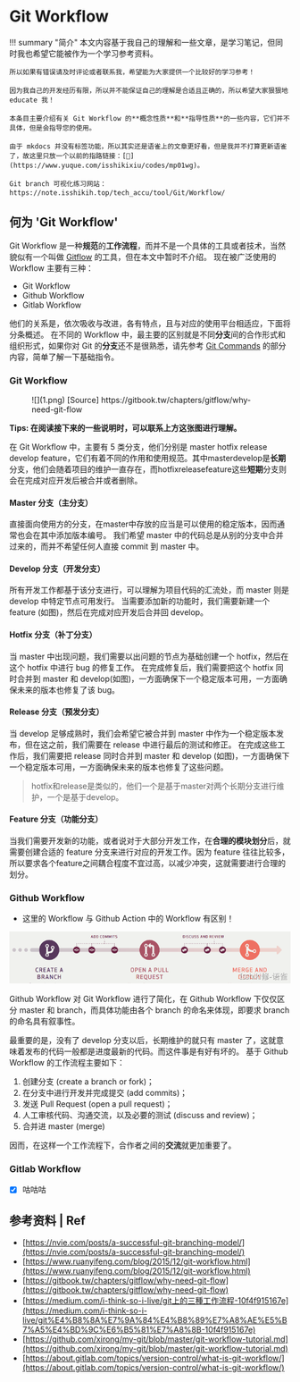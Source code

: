 # Git Workflow

!!! summary "简介"
    本文内容基于我自己的理解和一些文章，是学习笔记，但同时我也希望它能被作为一个学习参考资料。

    所以如果有错误请及时评论或者联系我，希望能为大家提供一个比较好的学习参考！
    
    因为我自己的开发经历有限，所以并不能保证自己的理解是合适且正确的，所以希望大家狠狠地 educate 我！
    
    本条目主要介绍有关 Git Workflow 的**概念性质**和**指导性质**的一些内容，它们并不具体，但是会指导您的使用。

    由于 mkdocs 并没有标签功能，所以其实还是语雀上的文章更好看，但是我并不打算更新语雀了，故这里只放一个以前的指路链接：[🔗](https://www.yuque.com/isshikixiu/codes/mp01wg)。

    Git branch 可视化练习网站：https://note.isshikih.top/tech_accu/tool/Git/Workflow/

## 何为 'Git Workflow'

Git Workflow 是一种**规范**的**工作流程**，而并不是一个具体的工具或者技术，当然貌似有一个叫做 [Gitflow](https://www.atlassian.com/git/tutorials/comparing-workflows/gitflow-workflow) 的工具，但在本文中暂时不介绍。
现在被广泛使用的 Workflow 主要有三种：

- Git Workflow
- Github Workflow
- Gitlab Workflow

他们的关系是，依次吸收与改进，各有特点，且与对应的使用平台相适应，下面将分条概述。
在不同的 Workflow 中，最主要的区别就是不同**分支**间的合作形式和组织形式，如果你对 Git 的**分支**还不是很熟悉，请先参考 [Git Commands](../Commands/index.md) 的部分内容，简单了解一下基础指令。

### Git Workflow

<figure markdown>
![](1.png)
[Source] https://gitbook.tw/chapters/gitflow/why-need-git-flow
</figure>

**Tips: 在阅读接下来的一些说明时，可以联系上方这张图进行理解。**

在 Git Workflow 中，主要有 5 类分支，他们分别是 master hotfix release develop feature，它们有着不同的作用和使用规范。其中masterdevelop是**长期**分支，他们会随着项目的维护一直存在，而hotfixreleasefeature这些**短期**分支则会在完成对应开发后被合并或者删除。

#### Master 分支（主分支）

直接面向使用方的分支，在master中存放的应当是可以使用的稳定版本，因而通常也会在其中添加版本编号。
我们希望 master 中的代码总是从别的分支中合并过来的，而并不希望任何人直接 commit 到 master 中。

#### Develop 分支（开发分支）

所有开发工作都基于该分支进行，可以理解为项目代码的汇流处，而 master 则是 develop 中特定节点可用发行。
当需要添加新的功能时，我们需要新建一个 feature (如图)，然后在完成对应开发后合并回 develop。

#### Hotfix 分支（补丁分支）

当 master 中出现问题，我们需要以出问题的节点为基础创建一个 hotfix，然后在这个 hotfix 中进行 bug 的修复工作。
在完成修复后，我们需要把这个 hotfix 同时合并到 master 和 develop(如图)，一方面确保下一个稳定版本可用，一方面确保未来的版本也修复了该 bug。

#### Release 分支（预发分支）

当 develop 足够成熟时，我们会希望它被合并到 master 中作为一个稳定版本发布，但在这之前，我们需要在 release 中进行最后的测试和修正。
在完成这些工作后，我们需要把 release 同时合并到 master 和 develop (如图)，一方面确保下一个稳定版本可用，一方面确保未来的版本也修复了这些问题。

> hotfix和release是类似的，他们一个是基于master对两个长期分支进行维护，一个是基于develop。

#### Feature 分支（功能分支）

当我们需要开发新的功能，或者说对于大部分开发工作，在**合理的模块划分**后，就需要创建合适的 feature 分支来进行对应的开发工作。因为 feature 往往比较多，所以要求各个feature之间耦合程度不宜过高，以减少冲突，这就需要进行合理的划分。

### Github Workflow

- 这里的 Workflow 与 Github Action 中的 Workflow 有区别！

![](2.png)

Github Workflow 对 Git Workflow 进行了简化，在 Github Workflow 下仅仅区分 master 和 branch，而具体功能由各个 branch 的命名来体现，即要求 branch 的命名具有叙事性。

最重要的是，没有了 develop 分支以后，长期维护的就只有 master 了，这就意味着发布的代码一般都是进度最新的代码。而这件事是有好有坏的。
基于 Github Workflow 的工作流程主要如下：

1. 创建分支 (create a branch or fork)；
2. 在分支中进行开发并完成提交 (add commits)；
3. 发送 Pull Request (open a pull request)；
4. 人工审核代码、沟通交流，以及必要的测试 (discuss and review)；
5. 合并进 master (merge)

因而，在这样一个工作流程下，合作者之间的**交流**就更加重要了。

### Gitlab Workflow

- [x] 咕咕咕

## 参考资料 | Ref

- [https://nvie.com/posts/a-successful-git-branching-model/](https://nvie.com/posts/a-successful-git-branching-model/)
- [https://www.ruanyifeng.com/blog/2015/12/git-workflow.html](https://www.ruanyifeng.com/blog/2015/12/git-workflow.html)
- [https://gitbook.tw/chapters/gitflow/why-need-git-flow](https://gitbook.tw/chapters/gitflow/why-need-git-flow)
- [https://medium.com/i-think-so-i-live/git上的三種工作流程-10f4f915167e](https://medium.com/i-think-so-i-live/git%E4%B8%8A%E7%9A%84%E4%B8%89%E7%A8%AE%E5%B7%A5%E4%BD%9C%E6%B5%81%E7%A8%8B-10f4f915167e)
- [https://github.com/xirong/my-git/blob/master/git-workflow-tutorial.md](https://github.com/xirong/my-git/blob/master/git-workflow-tutorial.md)
- [https://about.gitlab.com/topics/version-control/what-is-git-workflow/](https://about.gitlab.com/topics/version-control/what-is-git-workflow/)